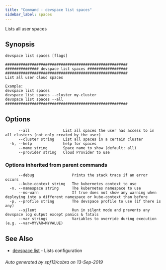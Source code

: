 ```yaml
---
title: "Command - devspace list spaces"
sidebar_label: spaces
---
```



Lists all user spaces

## Synopsis


```
devspace list spaces [flags]
```

```
#######################################################
############### devspace list spaces ##################
#######################################################
List all user cloud spaces

Example:
devspace list spaces
devspace list spaces --cluster my-cluster
devspace list spaces --all
#######################################################
```
## Options

```
      --all               List all spaces the user has access to in all clusters (not only created by the user)
      --cluster string    List all spaces in a certain cluster
  -h, --help              help for spaces
      --name string       Space name to show (default: all)
      --provider string   Cloud Provider to use
```

### Options inherited from parent commands

```
      --debug                 Prints the stack trace if an error occurs
      --kube-context string   The kubernetes context to use
  -n, --namespace string      The kubernetes namespace to use
      --no-warn               If true does not show any warning when deploying into a different namespace or kube-context than before
  -p, --profile string        The devspace profile to use (if there is any)
      --silent                Run in silent mode and prevents any devspace log output except panics & fatals
      --var strings           Variables to override during execution (e.g. --var=MYVAR=MYVALUE)
```

## See Also

* [devspace list](/docs/cli/commands/devspace_list)	 - Lists configuration

###### Auto generated by spf13/cobra on 13-Sep-2019
